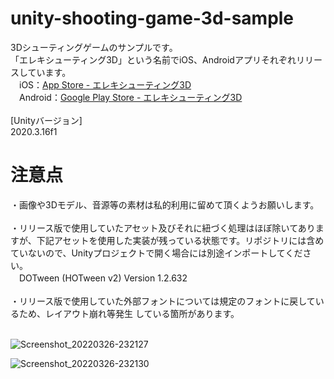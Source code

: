 # unity-shooting-game-3d-sample
3Dシューティングゲームのサンプルです。</br>
「エレキシューティング3D」という名前でiOS、Androidアプリそれぞれリリースしています。</br>
　iOS：<a href="https://apps.apple.com/jp/app/%E3%82%A8%E3%83%AC%E3%82%AD%E3%82%B7%E3%83%A5%E3%83%BC%E3%83%86%E3%82%A3%E3%83%B3%E3%82%B03d-%E3%82%AB%E3%83%8B%E3%82%92%E7%84%A1%E9%99%90%E3%81%AB%E5%80%92%E3%81%99%E3%82%B7%E3%83%A5%E3%83%BC%E3%83%86%E3%82%A3%E3%83%B3%E3%82%B0/id1617101732?uo=4">App Store - エレキシューティング3D</a></br>
　Android：<a href="https://play.google.com/store/apps/details?id=com.molegoro.shooting3d">Google Play Store - エレキシューティング3D</a></br>
</br>
[Unityバージョン]<br>
2020.3.16f1<br>
<h1>注意点</h1>
・画像や3Dモデル、音源等の素材は私的利用に留めて頂くようお願いします。</br>
</br>
・リリース版で使用していたアセット及びそれに紐づく処理はほぼ除いてありますが、下記アセットを使用した実装が残っている状態です。リポジトリには含めていないので、Unityプロジェクトで開く場合には別途インポートしてください。</br>
　DOTween (HOTween v2) Version 1.2.632</br>
 </br>
・リリース版で使用していた外部フォントについては規定のフォントに戻しているため、レイアウト崩れ等発生 している箇所があります。</br>
</br>

![Screenshot_20220326-232127](https://user-images.githubusercontent.com/77447256/162586954-1fe6c907-e91f-42c3-8dee-e1b213dcb705.png)

![Screenshot_20220326-232130](https://user-images.githubusercontent.com/77447256/162586931-0ae5bf1e-00f9-4d43-a911-7ee5e1bc6f37.png)

